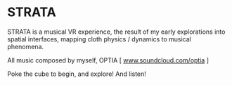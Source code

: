 # STRATA
STRATA is a musical VR experience, the result of my early explorations into spatial interfaces, mapping cloth physics / dynamics to musical phenomena.

All music composed by myself, OPTIA [ www.soundcloud.com/optia ]


Poke the cube to begin, and explore! And listen!
